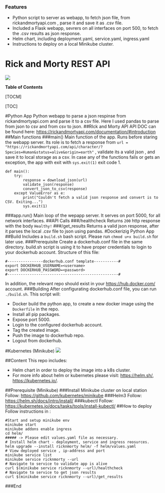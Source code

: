 ### Features

- Python script to server as webapp, to fetch json file, from rickandmortyapi.com , parse it and save it as .csv file.
- Included a Flask webapp, sevrers on all interfaces on port 500, to fetch the .csv results as json response.
- Helm chart, including deployment.yaml, service.yaml, ingress.yaml
- Instructions to deploy on a local Minikube cluster.

# Rick and Morty REST API
![](https://medias.timeout.co.il/www/uploads/2017/08/rick-and-mortyT-1140x641.jpg)

**Table of Contents**

[TOCM]

[TOC]

#Python App
Python webapp to parse a json respinse from rickandmortyapi.com and parse it to a csv file.
Here I used pandas to parse from json to csv and from csv to json.
##RIck and Morty API
API DOC can be found here:
https://rickandmortyapi.com/documentation/#introduction
##Main functions
###main()
Main function of the app. Runs before staring the webapp server.
Its role is to fetch a response from ```url = "https://rickandmortyapi.com/api/character/?Species=Human&status=alive&origin=earth"``` , validate its a valid json , and save it to local storage as a csv. In case any of the functions fails or gets an exception, the app with exit with ```sys.exit(1)``` exit code 1.
```
def main():
    try:
        response = download_json(url)
        validate_json(response)
        convert_json_to_csv(response)
    except ValueError as e:
        print("Couldn't fetch a valid json response and convert is to CSV. Exiting...")
        sys.exit(1)
```
###app.run()
Main loop of the wepapp server. It serves on port 5000, for all network interfaces.
##API Calls
###/healthcheck
Returns ```200``` http response with the body `Healthy!`
###/get_results
Returns a valid json response, after it parses the local .csv file to json using pandas.
#Dockerizig Python App
##Build
Includes a `build.sh` bash script. Please run `chmod u+x build.sh` for later use.
###Prerequisite
Create a dockerhub.conf file in the same directory. build.sh script is using it to have proper credentials to login to your dockerhub account. Structure of this file:
```
#----------------dockerhub.conf template-----------#
export DOCKERHUB_USERNAME=<username>
export DOCKERHUB_PASSWORD=<password>
#--------------------------------------------------#
```
In addition, the relevant repo should exist in your https://hub.docker.com/ account.
###Building
After configurating dockerhub.conf file,  you can run `./build.sh`. This script will:
- Docker build the python app, to create a new docker image using the `Dockerfile` in the repo.
- Install all pip packages.
- Expose port 5000.
- Login to the configured dockerhub account.
- Tag the created image.
- Push the image to dockerhub repo.
- Logout from dockerhub.

#Kubernetes (Minikube)
![](https://kubernetes.io/images/favicon.png)

##Content
This repo includes:
- Helm chart in order to deploy the image into a k8s cluster.
- For more info about helm or kubernetes please visit: https://helm.sh/, https://kubernetes.io/.

##Prerequisite (Minikube)
###Install Minikube cluster on local station
Follow: https://github.com/kubernetes/minikube
###Helm3
Follow: https://helm.sh/docs/intro/install/
###kubectl
Follow: https://kubernetes.io/docs/tasks/tools/install-kubectl/
##How to deploy
Follow instructions in :
```
#Start and setup minikube env
minikube start
minikube addons enable ingress
cd helm/
##### -> Please edit values.yaml file as necessary.
# Install helm chart - deployment, service and ingress reosurces.
helm upgrade --install ricknmorty helm/ -f helm/values.yaml
# View deployed service , ip-address and port
minikube service list
minikube service ricknmorty --url
# Navigate to service to validate app is alive
curl $(minikube service ricknmorty --url)/healthcheck
# Navigate to service to get json results
curl $(minikube service ricknmorty --url)/get_results
```

###End
